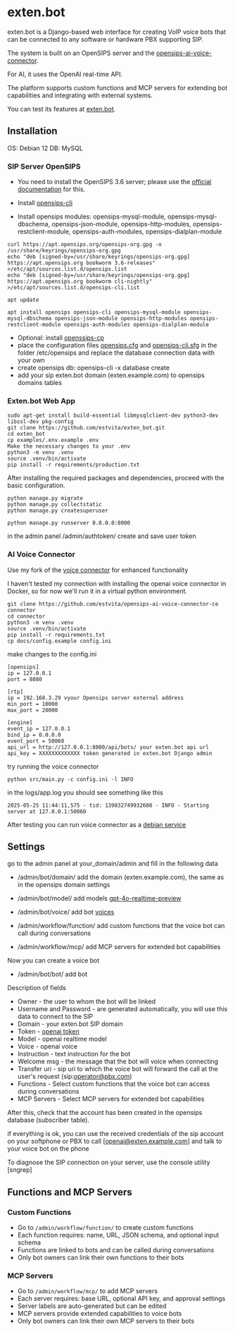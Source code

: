 # exten.bot

exten.bot is a Django-based web interface for creating VoIP voice bots that can be connected to any software or hardware PBX supporting SIP.

The system is built on an OpenSIPS server and the [opensips-ai-voice-connector](https://github.com/OpenSIPS/opensips-ai-voice-connector-ce).

For AI, it uses the OpenAI real-time API.

The platform supports custom functions and MCP servers for extending bot capabilities and integrating with external systems.

You can test its features at [exten.bot](https://exten.bot).

## Installation

OS: Debian 12
DB: MySQL

### SIP Server OpenSIPS

+ You need to install the OpenSIPS 3.6 server; please use the [official documentation](https://www.opensips.org/Documentation/Manual-3-6) for this.

+ Install [opensips-cli](https://github.com/OpenSIPS/opensips-cli/blob/master/docs/INSTALLATION.md)
+ Install opensips modules: opensips-mysql-module, opensips-mysql-dbschema, opensips-json-module, opensips-http-modules, opensips-restclient-module, opensips-auth-modules, opensips-dialplan-module
```
curl https://apt.opensips.org/opensips-org.gpg -o /usr/share/keyrings/opensips-org.gpg
echo "deb [signed-by=/usr/share/keyrings/opensips-org.gpg] https://apt.opensips.org bookworm 3.6-releases" >/etc/apt/sources.list.d/opensips.list
echo "deb [signed-by=/usr/share/keyrings/opensips-org.gpg] https://apt.opensips.org bookworm cli-nightly" >/etc/apt/sources.list.d/opensips-cli.list

apt update

apt install opensips opensips-cli opensips-mysql-module opensips-mysql-dbschema opensips-json-module opensips-http-modules opensips-restclient-module opensips-auth-modules opensips-dialplan-module
```
+ Optional: install [openssips-cp](https://github.com/OpenSIPS/opensips-cp)
+ place the configuration files [opensips.cfg](examples/opensips.cfg) and [opensips-cli.sfg](examples/opensips-cli.cfg) in the folder 
/etc/opensips and replace the database connection data with your own
+ create opensips db: opensips-cli -x database create
+ add your sip exten.bot domain (exten.example.com) to opensips domains tables

### Exten.bot Web App

```
sudo apt-get install build-essential libmysqlclient-dev python3-dev libssl-dev pkg-config
git clone https://github.com/estvita/exten_bot.git
cd exten_bot
cp examples/.env.example .env
Make the necessary changes to your .env
python3 -m venv .venv
source .venv/bin/activate
pip install -r requirements/production.txt
```

After installing the required packages and dependencies, proceed with the basic configuration.

```
python manage.py migrate
python manage.py collectstatic
python manage.py createsuperuser

python manage.py runserver 0.0.0.0:8000
```

in the admin panel /admin/authtoken/ create and save user token

### AI Voice Connector 
Use my fork of the [voice connector](https://github.com/estvita/opensips-ai-voice-connector-ce) for enhanced functionality

I haven't tested my connection with installing the openai voice connector in Docker, so for now we'll run it in a virtual python environment.

```
git clone https://github.com/estvita/opensips-ai-voice-connector-ce connector
cd connector 
python3 -m venv .venv
source .venv/bin/activate
pip install -r requirements.txt
cp docs/config.example config.ini
```

make changes to the config.ini

```
[opensips]
ip = 127.0.0.1
port = 8080

[rtp]
ip = 192.168.3.29 vyour Opensips server external address
min_port = 10000
max_port = 20000

[engine]
event_ip = 127.0.0.1
bind_ip = 0.0.0.0
event_port = 50060
api_url = http://127.0.0.1:8000/api/bots/ your exten.bot api url
api_key = XXXXXXXXXXXXX token generated in exten.bot Django admin
```

try running the voice connector


```
python src/main.py -c config.ini -l INFO
```

in the logs/app.log you should see something like this

```
2025-05-25 11:44:11,575 - tid: 139832749932608 - INFO - Starting server at 127.0.0.1:50060
```
After testing you can run voice connector as a [debian service](examples/connector.service)

## Settings

go to the admin panel at your_domain/admin and fill in the following data

+ /admin/bot/domain/ add the domain (exten.example.com), the same as in the opensips domain settings
+ /admin/bot/model/ add models [gpt-4o-realtime-preview](https://platform.openai.com/docs/models/gpt-4o-realtime-preview)
+ /admin/bot/voice/ add bot [voices](https://platform.openai.com/docs/guides/realtime-conversations#voice-options)

+ /admin/workflow/function/ add custom functions that the voice bot can call during conversations
+ /admin/workflow/mcp/ add MCP servers for extended bot capabilities

Now you can create a voice bot
+ /admin/bot/bot/ add bot

Description of fields

+ Owner - the user to whom the bot will be linked
+ Username and Password - are generated automatically, you will use this data to connect to the SIP
+ Domain - your exten.bot SIP domain
+ Token - [openai token](https://platform.openai.com/api-keys)
+ Model - openai realtime model
+ Voice - openai voice
+ Instruction - text instruction for the bot
+ Welcome msg - the message that the bot will voice when connecting
+ Transfer uri - sip uri to which the voice bot will forward the call at the user's request (sip:operator@pbx.com)
+ Functions - Select custom functions that the voice bot can access during conversations
+ MCP Servers - Select MCP servers for extended bot capabilities

After this, check that the account has been created in the opensips database (subscriber table).

if everything is ok, you can use the received credentials of the sip account on your softphone or PBX to call [openai@exten.example.com] and talk to your voice bot on the phone

To diagnose the SIP connection on your server, use the console utility [sngrep]

## Functions and MCP Servers

### Custom Functions
- Go to `/admin/workflow/function/` to create custom functions
- Each function requires: name, URL, JSON schema, and optional input schema
- Functions are linked to bots and can be called during conversations
- Only bot owners can link their own functions to their bots

### MCP Servers
- Go to `/admin/workflow/mcp/` to add MCP servers
- Each server requires: base URL, optional API key, and approval settings
- Server labels are auto-generated but can be edited
- MCP servers provide extended capabilities to voice bots
- Only bot owners can link their own MCP servers to their bots
